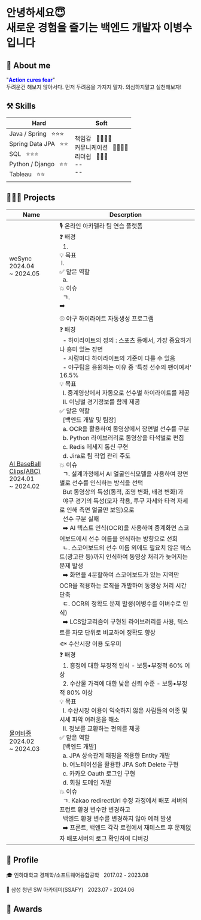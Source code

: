 # 안녕하세요😇<br> 새로운 경험을 즐기는 백엔드 개발자 이병수입니다

 <!-- jd보고 회사가 원하는 keyword뽑아서 슬로건 작성 -->

## 💫 About me
"<span style="color:blue;"><b>Action cures fear</b></span>"<br>
두려운건 해보지 않아서다. 먼저 두려움을 가지지 말자. 의심하지말고 실천해보자! 

## ⚒️ Skills
<!-- 기술 역량에 대한 근거 적기
- 문제풀이, or 프레임워크에 대한 개념 등을 근거로 제시 -->
<!-- 그룹 묶기 -->
|<b>Hard</b>|<b>Soft</b>|
|-------------|-----------------|
| Java / Spring &nbsp; ⭐⭐⭐ &nbsp;&nbsp; <br> Spring Data JPA &nbsp; ⭐⭐ <br> SQL &nbsp; ⭐⭐⭐ <br> Python / Django &nbsp; ⭐⭐ <br> Tableau &nbsp; ⭐⭐  | 책임감 &nbsp; 🌟🌟🌟🌟 <br> 커뮤니케이션 &nbsp; 🌟🌟🌟🌟 <br> 리더쉽 &nbsp; 🌟🌟🌟 <br> -- <br> --|

## 👩🏻‍💻 Projects
<!-- 프로젝트 요약 *****
- 프로젝트 설명
- 기획 의도(하게된 이유),,, 데이터 기반!
- 내 기여
- 도전적인 부분들 (중요)
- 해결 과정 (중요)
=> 이 과정에서의 사고과정 + 방향, 기술 등 선택에 대한 근거를 어필하는게 포인트 -->

<!-- 하기 싫었던 일을 하게된 상황에 대해서도 설명해주면 좋음 -->
|    Name     |    Descrption   |
|-------------|-----------------|
| weSync <br> 2024.04 <br> ~ 2024.05 | 🎙️ 온라인 아카펠라 팀 연습 플랫폼 <br> ❓ 배경 <br> &nbsp; 1. <br> 💡 목표 <br> &nbsp;Ⅰ. <br> ✅ 맡은 역할 <br> &nbsp; a. <br> 💥 이슈 <br> &nbsp; ㄱ. <br> ➡️|
| [AI BaseBall Clips(ABC)](https://github.com/diarlee/ABC) <br> 2024.01 <br> ~ 2024.02 | ⚾ 야구 하이라이트 자동생성 프로그램 <br> ❓ 배경 <br> &nbsp; - 하이라이트의 정의 : 스포츠 등에서, 가장 중요하거나 흥미 있는 장면 <br> &nbsp; - 사람마다 하이라이트의 기준이 다를 수 있음 <br> &nbsp; - 야구팀을 응원하는 이유 중 '특정 선수의 팬이여서' 16.5% <br> 💡 목표 <br> &nbsp; Ⅰ. 중계영상에서 자동으로 선수별 하이라이트를 제공 <br> &nbsp; Ⅱ. 이닝별 경기정보를 함께 제공 <br> ✅ 맡은 역할 <br> &nbsp; [백엔드 개발 및 팀장] <br> &nbsp; a. OCR을 활용하여 동영상에서 장면별 선수를 구분 <br> &nbsp; b. Python 라이브러리로 동영상을 타석별로 편집 <br> &nbsp; c. Redis 메세지 통신 구현 <br> &nbsp; d. Jira로 팀 작업 관리 주도 <br> 💥 이슈 <br> &nbsp; ㄱ. 설계과정에서 AI 얼굴인식모델을 사용하여 장면별로 선수를 인식하는 방식을 선택 <br> &nbsp; But 동영상의 특성(동적, 조명 변화, 배경 변화)과 <br> &nbsp; 야구 경기의 특성(모자 착용, 투구 자세와 타격 자세로 인해 측면 얼굴만 보임)으로 <br> &nbsp; 선수 구분 실패 <br> &nbsp; ➡️ AI 텍스트 인식(OCR)을 사용하여 중계화면 스코어보드에서 선수 이름을  인식하는 방향으로 선회 <br> &nbsp; ㄴ. 스코어보드의 선수 이름 외에도 필요치 않은 텍스트(광고판 등)까지 인식하여 동영상 처리가 늦어지는 문제 발생 <br> &nbsp; ➡️ 화면을 4분할하여 스코어보드가 있는 지역만 OCR을 적용하는 로직을 개발하여 동영상 처리 시간 단축 <br> &nbsp; ㄷ. OCR의 정확도 문제 발생(이병수를 이벼수로 인식) <br> &nbsp;  ➡️ LCS알고리즘이 구현된 라이브러리를 사용, 텍스트를 자모 단위로 비교하여 정확도 향상|
| [물어바종](https://github.com/diarlee/FishFinder) <br> 2024.02 <br> ~ 2024.03 <br> | 🐟 수산시장 이용 도우미 <br> ❓ 배경 <br> &nbsp; 1. 흥정에 대한 부정적 인식 - 보통▪부정적 60% 이상 <br> &nbsp; 2. 수산물 가격에 대한 낮은 신뢰 수준 - 보통▪부정적 80% 이상 <br> 💡 목표 <br> &nbsp; Ⅰ. 수산시장 이용이 익숙하지 않은 사람들의 어종 및 시세 파악 어려움을 해소 <br> &nbsp; Ⅱ. 정보를 교환하는 편의를 제공 <br> ✅ 맡은 역할 <br> &nbsp; [백엔드 개발] <br> &nbsp; a. JPA 상속관계 매핑을 적용한 Entity 개발 <br> &nbsp; b. 어노테이션을 활용한 JPA Soft Delete 구현 <br> &nbsp; c. 카카오 Oauth 로그인 구현 <br> &nbsp; d. 회원 도메인 개발 <br> 💥 이슈 <br> &nbsp; ㄱ. Kakao redirectUrl 수정 과정에서 배포 서버의 프런트 환경 변수만 변경하고 <br> &nbsp; 백엔드 환경 변수를 변경하지 않아 에러 발생 <br> &nbsp; ➡️ 프론트, 백엔드 각각 로컬에서 재테스트 후 문제없자 배포서버의 로그 확인하여 디버깅 


## 🔎 Profile
🎓 인하대학교 경제학/소프트웨어융합공학 &nbsp; 2017.02 - 2023.08

📖 삼성 청년 SW 아카데미(SSAFY) &nbsp; 2023.07 - 2024.06

## 🏅 Awards

<!--
**diarlee/diarlee** is a ✨ _special_ ✨ repository because its `README.md` (this file) appears on your GitHub profile.

Here are some ideas to get you started:

- 🔭 I’m currently working on ...
- 🌱 I’m currently learning ...
- 👯 I’m looking to collaborate on ...
- 🤔 I’m looking for help with ...
- 💬 Ask me about ...
- 📫 How to reach me: ...
- 😄 Pronouns: ...
- ⚡ Fun fact: ...
-->
